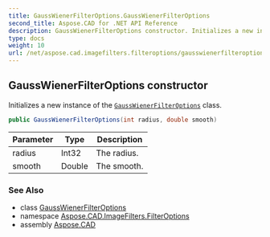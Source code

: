 ```yaml
---
title: GaussWienerFilterOptions.GaussWienerFilterOptions
second_title: Aspose.CAD for .NET API Reference
description: GaussWienerFilterOptions constructor. Initializes a new instance of the GaussWienerFilterOptions class
type: docs
weight: 10
url: /net/aspose.cad.imagefilters.filteroptions/gausswienerfilteroptions/gausswienerfilteroptions/
---
```

## GaussWienerFilterOptions constructor

Initializes a new instance of the [`GaussWienerFilterOptions`](../) class.

```csharp
public GaussWienerFilterOptions(int radius, double smooth)
```

| Parameter | Type | Description |
| --- | --- | --- |
| radius | Int32 | The radius. |
| smooth | Double | The smooth. |

### See Also

* class [GaussWienerFilterOptions](../)
* namespace [Aspose.CAD.ImageFilters.FilterOptions](../../../aspose.cad.imagefilters.filteroptions/)
* assembly [Aspose.CAD](../../../)


